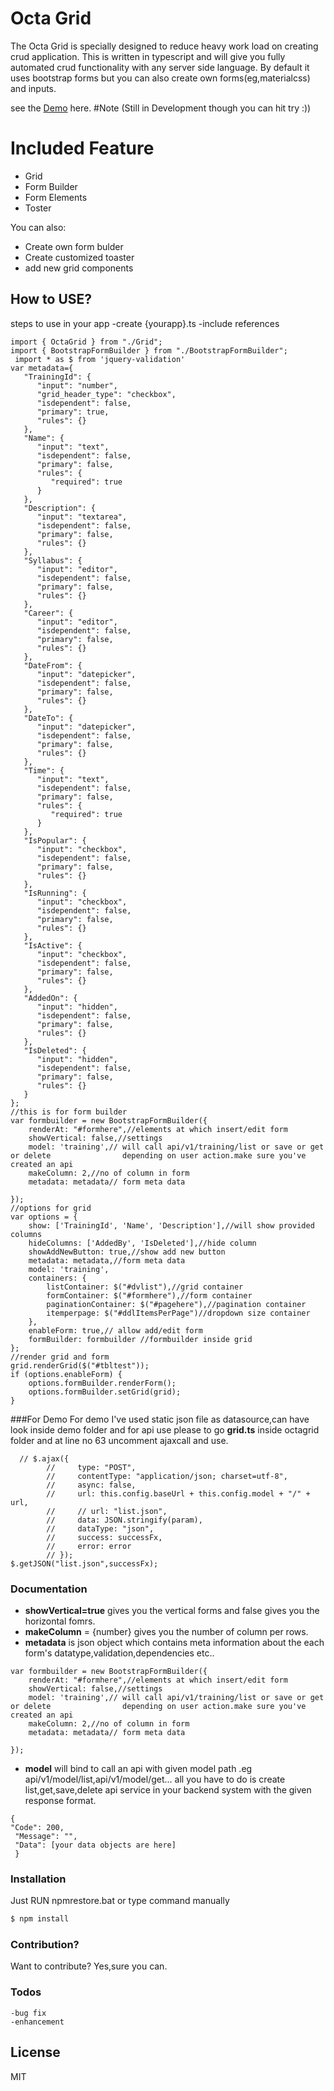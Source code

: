 # Octa Grid 

The Octa Grid is specially designed to reduce heavy work load on creating crud application. This is written in typescript  and will give you fully automated crud functionality with any server side language. By default it uses bootstrap forms but you can also create own forms(eg,materialcss) and inputs.
 
see the [Demo](https://silentturtle.github.io/octagriddemo.github.io/) here.
#Note
(Still in Development though you can hit try :))

# Included Feature

  - Grid
  - Form Builder
  - Form Elements
  - Toster


You can also:
  - Create own form bulder
  - Create customized toaster
  - add new grid components

## How to USE?

steps to use in your app
-create {yourapp}.ts 
-include references
```
import { OctaGrid } from "./Grid";
import { BootstrapFormBuilder } from "./BootstrapFormBuilder";
 import * as $ from 'jquery-validation'
var metadata={
   "TrainingId": {
      "input": "number",
      "grid_header_type": "checkbox",
      "isdependent": false,
      "primary": true,
      "rules": {}
   },
   "Name": {
      "input": "text",
      "isdependent": false,
      "primary": false,
      "rules": {
         "required": true
      }
   },
   "Description": {
      "input": "textarea",
      "isdependent": false,
      "primary": false,
      "rules": {}
   },
   "Syllabus": {
      "input": "editor",
      "isdependent": false,
      "primary": false,
      "rules": {}
   },
   "Career": {
      "input": "editor",
      "isdependent": false,
      "primary": false,
      "rules": {}
   },
   "DateFrom": {
      "input": "datepicker",
      "isdependent": false,
      "primary": false,
      "rules": {}
   },
   "DateTo": {
      "input": "datepicker",
      "isdependent": false,
      "primary": false,
      "rules": {}
   },
   "Time": {
      "input": "text",
      "isdependent": false,
      "primary": false,
      "rules": {
         "required": true
      }
   },
   "IsPopular": {
      "input": "checkbox",
      "isdependent": false,
      "primary": false,
      "rules": {}
   },
   "IsRunning": {
      "input": "checkbox",
      "isdependent": false,
      "primary": false,
      "rules": {}
   },
   "IsActive": {
      "input": "checkbox",
      "isdependent": false,
      "primary": false,
      "rules": {}
   },
   "AddedOn": {
      "input": "hidden",
      "isdependent": false,
      "primary": false,
      "rules": {}
   },
   "IsDeleted": {
      "input": "hidden",
      "isdependent": false,
      "primary": false,
      "rules": {}
   }
};
//this is for form builder
var formbuilder = new BootstrapFormBuilder({
    renderAt: "#formhere",//elements at which insert/edit form
    showVertical: false,//settings 
    model: 'training',// will call api/v1/training/list or save or get or delete                depending on user action.make sure you've created an api
    makeColumn: 2,//no of column in form
    metadata: metadata// form meta data

});
//options for grid
var options = {
    show: ['TrainingId', 'Name', 'Description'],//will show provided columns
    hideColumns: ['AddedBy', 'IsDeleted'],//hide column
    showAddNewButton: true,//show add new button
    metadata: metadata,//form meta data
    model: 'training',
    containers: {
        listContainer: $("#dvlist"),//grid container
        formContainer: $("#formhere"),//form container
        paginationContainer: $("#pagehere"),//pagination container
        itemperpage: $("#ddlItemsPerPage")//dropdown size container
    },
    enableForm: true,// allow add/edit form
    formBuilder: formbuilder //formbuilder inside grid
};
//render grid and form
grid.renderGrid($("#tbltest"));
if (options.enableForm) {
    options.formBuilder.renderForm();
    options.formBuilder.setGrid(grid);
}
```
###For Demo
For demo I've used static json file as datasource,can have look inside demo folder
and for api use please to go **grid.ts** inside octagrid folder and at line no 63
uncomment ajaxcall and use.
```
  // $.ajax({
        //     type: "POST",
        //     contentType: "application/json; charset=utf-8",
        //     async: false,
        //     url: this.config.baseUrl + this.config.model + "/" + url,
        //     // url: "list.json",
        //     data: JSON.stringify(param),
        //     dataType: "json",
        //     success: successFx,
        //     error: error
        // });
$.getJSON("list.json",successFx);
```

### Documentation
* **showVertical=true**  gives you the vertical forms and false gives you the horizontal fomrs.
* **makeColumn** = {number} gives you the number of column per rows.
* **metadata**  is json object which contains meta information about the each form's datatype,validation,dependencies etc..
```
var formbuilder = new BootstrapFormBuilder({
    renderAt: "#formhere",//elements at which insert/edit form
    showVertical: false,//settings 
    model: 'training',// will call api/v1/training/list or save or get or delete                depending on user action.make sure you've created an api
    makeColumn: 2,//no of column in form
    metadata: metadata// form meta data

});
```
* **model** will bind to call an api with given model path .eg
api/v1/model/list,api/v1/model/get...
all you have to do is create list,get,save,delete api service in your backend system
with the given response format.
``` 
{
"Code": 200,
 "Message": "",
 "Data": [your data objects are here]
 }
 ```

### Installation

Just RUN npmrestore.bat or type command manually
```sh
$ npm install
```



### Contribution?

Want to contribute? Yes,sure you can.




### Todos

	-bug fix
	-enhancement

License
----

MIT